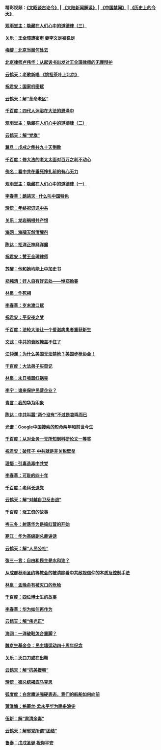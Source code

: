 #### 精彩视频：[《文昭谈古论今》](https://github.com/gfw-breaker/wenzhao/blob/master/README.md?t=12310031) | [《大陆新闻解读》](https://github.com/gfw-breaker/ntdtv-comedy/blob/master/README.md?t=12310031) | [《中国禁闻》](https://github.com/gfw-breaker/ntdtv-news/blob/master/README.md?t=12310031) | [《历史上的今天》](https://github.com/gfw-breaker/today-in-history/blob/master/README.md?t=12310031) 

#### [观雨堂主：隐藏在人们心中的道德律（三）](../pages/nsc993/n10941445.md?t=12310031) 

#### [关乐：王全璋遭密审 妻李文足被稳足](../pages/nsc993/n10941420.md?t=12310031) 

#### [梅绽：北京当局何处去](../pages/nsc993/n10941407.md?t=12310031) 

#### [北京律师卢伟华：从起诉书出发对王全璋律师的无罪辩护](../pages/nsc993/n10939303.md?t=12310031) 

#### [云鹤天：老歌新唱 《挑担茶叶上北京》](../pages/nsc993/n10937870.md?t=12310031) 

#### [祝君安：国家机密赋](../pages/nsc993/n10937863.md?t=12310031) 

#### [云鹤天：解“革命老区”](../pages/nsc993/n10937858.md?t=12310031) 

#### [千百度：四代人沐浴在大法的恩泽中](../pages/nsc993/n10937630.md?t=12310031) 

#### [观雨堂主：隐藏在人们心中的道德律（二）](../pages/nsc993/n10937219.md?t=12310031) 

#### [云鹤天：解“党旗”](../pages/nsc993/n10937211.md?t=12310031) 

#### [冀旦：戊戌之倒共九十天倒数](../pages/nsc993/n10937168.md?t=12310031) 

#### [千百度：修大法的老太太面对百万之利不动心](../pages/nsc993/n10934913.md?t=12310031) 

#### [佚名：看中共在垂死挣扎前的有心无力](../pages/nsc993/n10934707.md?t=12310031) 

#### [观雨堂主：隐藏在人们心中的道德律（一）](../pages/nsc993/n10934699.md?t=12310031) 

#### [李春草：鹧鸪天 ‧ 什么叫中国特色](../pages/nsc993/n10934694.md?t=12310031) 

#### [理悟：年终祝词送中共](../pages/nsc993/n10933269.md?t=12310031) 

#### [关乐：龙岩祸根共产恨](../pages/nsc993/n10933253.md?t=12310031) 

#### [海网：海啸天然清醒剂](../pages/nsc993/n10933251.md?t=12310031) 

#### [陈达：拒洋正神拜洋魔](../pages/nsc993/n10933235.md?t=12310031) 

#### [祝君安：赞王全璋律师](../pages/nsc993/n10933273.md?t=12310031) 

#### [苏醒：他和她均能上中加史书](../pages/nsc993/n10933262.md?t=12310031) 

#### [郑纯清：好人自有好去处——悼郑贻春](../pages/nsc993/n10933256.md?t=12310031) 

#### [林泉：作死相](../pages/nsc993/n10933248.md?t=12310031) 

#### [李春草：岁末渡口赋](../pages/nsc993/n10933243.md?t=12310031) 

#### [祝君安：平安夜之梦](../pages/nsc993/n10931089.md?t=12310031) 

#### [千百度：法轮大法让一个爱滋病患者重获新生](../pages/nsc993/n10931128.md?t=12310031) 

#### [文武：中共的衰败掩盖不住了](../pages/nsc993/n10931085.md?t=12310031) 

#### [江仲渊：为什么美国无法禁枪？美国步枪协会！](../pages/nsc993/n10931078.md?t=12310031) 

#### [千百度：大法弟子买菜记](../pages/nsc993/n10929626.md?t=12310031) 

#### [林泉：末日喧嚣红祸完](../pages/nsc993/n10929158.md?t=12310031) 

#### [李宁：谁来保护民营企业？](../pages/nsc993/n10929049.md?t=12310031) 

#### [青言：我的华为印象](../pages/nsc993/n10927223.md?t=12310031) 

#### [陈达：中共叫嚣“两个没有”不过是哀鸣而已](../pages/nsc993/n10927213.md?t=12310031) 

#### [光谱：Google中国搜索的短命两年和前世今生](../pages/nsc993/n10927202.md?t=12310031) 

#### [千百度：从对业务一无所知到科研论文一等奖](../pages/nsc993/n10924400.md?t=12310031) 

#### [祝君安：破阵子‧中共就是非关税壁垒](../pages/nsc993/n10924033.md?t=12310031) 

#### [理悟：引毒造毒中共党](../pages/nsc993/n10922164.md?t=12310031) 

#### [李春草：可耻的四十年](../pages/nsc993/n10922095.md?t=12310031) 

#### [千百度：老科长退党](../pages/nsc993/n10922047.md?t=12310031) 

#### [云鹤天：解“对越自卫反击战”](../pages/nsc993/n10921340.md?t=12310031) 

#### [千百度：涨工资的故事](../pages/nsc993/n10919446.md?t=12310031) 

#### [岑三冬：射落华为是捣红营的开始](../pages/nsc993/n10919253.md?t=12310031) 

#### [寒江：华为高级副总裁讲话](../pages/nsc993/n10919239.md?t=12310031) 

#### [云鹤天：解“人民公社”](../pages/nsc993/n10917506.md?t=12310031) 

#### [张三一言：自由和民主是水和油？](../pages/nsc993/n10917501.md?t=12310031) 

#### [从成都秋雨圣约等教会的被清除看中共敌视信仰的本质及控制手法](../pages/nsc993/n10917309.md?t=12310031) 

#### [林泉：孟晚舟有被灭口的危险](../pages/nsc993/n10917305.md?t=12310031) 

#### [千百度：四位博士生的故事](../pages/nsc993/n10915623.md?t=12310031) 

#### [李春草：华为如何再作为](../pages/nsc993/n10915065.md?t=12310031) 

#### [云鹤天：解“伟光正”](../pages/nsc993/n10915024.md?t=12310031) 

#### [海网：一洋破鞋怎合重脚？](../pages/nsc993/n10914810.md?t=12310031) 

#### [魏京生基金会：民主墙运动四十周年纪念](../pages/nsc993/n10913787.md?t=12310031) 

#### [关乐：灭口刀或在出鞘](../pages/nsc993/n10910233.md?t=12310031) 

#### [云鹤天：解“抗美援朝”](../pages/nsc993/n10910225.md?t=12310031) 

#### [理悟：德总统揭底马克思](../pages/nsc993/n10907949.md?t=12310031) 

#### [弧度度：白宫鹰派强硬表态，我们的航船如何向前](../pages/nsc993/n10907681.md?t=12310031) 

#### [萧淮塘：格蕾丝‧孟未平华为晚舟浪尖](../pages/nsc993/n10907590.md?t=12310031) 

#### [伍新：解“肃清余毒”](../pages/nsc993/n10906830.md?t=12310031) 

#### [云鹤天：解邪党所谓“团结”](../pages/nsc993/n10906823.md?t=12310031) 

#### [鲁泰：戊戌圣诞 祝你平安](../pages/nsc993/n10906813.md?t=12310031) 

